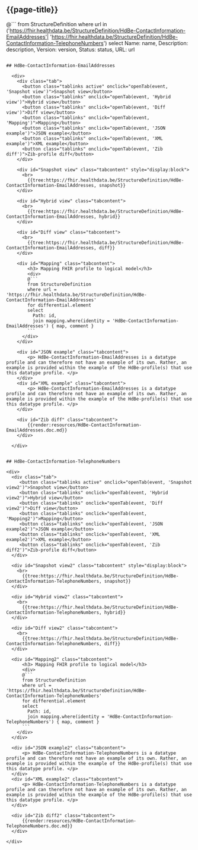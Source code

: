 ## {{page-title}}

@```
from StructureDefinition
where url in ('https://fhir.healthdata.be/StructureDefinition/HdBe-ContactInformation-EmailAddresses'| 'https://fhir.healthdata.be/StructureDefinition/HdBe-ContactInformation-TelephoneNumbers')
select 
Name: name,
Description: description,
Version: version,
Status: status,
URL: url
```

## HdBe-ContactInformation-EmailAddresses

  <div>
    <div class="tab">
      <button class="tablinks active" onclick="openTab(event, 'Snapshot view')">Snapshot view</button>
      <button class="tablinks" onclick="openTab(event, 'Hybrid view')">Hybrid view</button>
      <button class="tablinks" onclick="openTab(event, 'Diff view')">Diff view</button>
      <button class="tablinks" onclick="openTab(event, 'Mapping')">Mapping</button>
      <button class="tablinks" onclick="openTab(event, 'JSON example')">JSON example</button>
      <button class="tablinks" onclick="openTab(event, 'XML example')">XML example</button>
      <button class="tablinks" onclick="openTab(event, 'Zib diff')">Zib-profile diff</button>
    </div>

    <div id="Snapshot view" class="tabcontent" style="display:block">
      <br>
        {{tree:https://fhir.healthdata.be/StructureDefinition/HdBe-ContactInformation-EmailAddresses, snapshot}}
    </div>

    <div id="Hybrid view" class="tabcontent">
      <br>
        {{tree:https://fhir.healthdata.be/StructureDefinition/HdBe-ContactInformation-EmailAddresses, hybrid}}
    </div>

    <div id="Diff view" class="tabcontent">
      <br>
        {{tree:https://fhir.healthdata.be/StructureDefinition/HdBe-ContactInformation-EmailAddresses, diff}}
    </div>

    <div id="Mapping" class="tabcontent">      
        <h3> Mapping FHIR profile to logical model</h3>
        <div>
        @```
        from StructureDefinition
        where url = 'https://fhir.healthdata.be/StructureDefinition/HdBe-ContactInformation-EmailAddresses'
        for differential.element 
        select 
          Path: id,
          join mapping.where(identity = 'HdBe-ContactInformation-EmailAddresses') { map, comment }
        ```
      </div>
    </div>

    <div id="JSON example" class="tabcontent">
        <p> HdBe-ContactInformation-EmailAddresses is a datatype profile and can therefore not have an example of its own. Rather, an example is provided within the example of the HdBe-profile(s) that use this datatype profile. </p>
    </div>
    <div id="XML example" class="tabcontent">
        <p> HdBe-ContactInformation-EmailAddresses is a datatype profile and can therefore not have an example of its own. Rather, an example is provided within the example of the HdBe-profile(s) that use this datatype profile. </p>
    </div>

    <div id="Zib diff" class="tabcontent">
        {{render:resources/HdBe-ContactInformation-EmailAddresses.doc.md}}
    </div>

  </div>


## HdBe-ContactInformation-TelephoneNumbers

<div>
  <div class="tab">
     <button class="tablinks active" onclick="openTab(event, 'Snapshot view2')">Snapshot view</button>
     <button class="tablinks" onclick="openTab(event, 'Hybrid view2')">Hybrid view</button>
     <button class="tablinks" onclick="openTab(event, 'Diff view2')">Diff view</button>
     <button class="tablinks" onclick="openTab(event, 'Mapping2')">Mapping</button>
     <button class="tablinks" onclick="openTab(event, 'JSON example2')">JSON example</button>
     <button class="tablinks" onclick="openTab(event, 'XML example2')">XML example</button>
     <button class="tablinks" onclick="openTab(event, 'Zib diff2')">Zib-profile diff</button>
  </div>

  <div id="Snapshot view2" class="tabcontent" style="display:block">
    <br>
      {{tree:https://fhir.healthdata.be/StructureDefinition/HdBe-ContactInformation-TelephoneNumbers, snapshot}}
  </div>

  <div id="Hybrid view2" class="tabcontent">
    <br>
      {{tree:https://fhir.healthdata.be/StructureDefinition/HdBe-ContactInformation-TelephoneNumbers, hybrid}}
  </div>

  <div id="Diff view2" class="tabcontent">
    <br>
      {{tree:https://fhir.healthdata.be/StructureDefinition/HdBe-ContactInformation-TelephoneNumbers, diff}}
  </div>

  <div id="Mapping2" class="tabcontent">      
      <h3> Mapping FHIR profile to logical model</h3>
      <div>
      @```
      from StructureDefinition
      where url = 'https://fhir.healthdata.be/StructureDefinition/HdBe-ContactInformation-TelephoneNumbers'
      for differential.element 
      select 
        Path: id,
        join mapping.where(identity = 'HdBe-ContactInformation-TelephoneNumbers') { map, comment }
      ```
    </div>
  </div>

  <div id="JSON example2" class="tabcontent">
      <p> HdBe-ContactInformation-TelephoneNumbers is a datatype profile and can therefore not have an example of its own. Rather, an example is provided within the example of the HdBe-profile(s) that use this datatype profile. </p>
  </div>
  <div id="XML example2" class="tabcontent">
      <p> HdBe-ContactInformation-TelephoneNumbers is a datatype profile and can therefore not have an example of its own. Rather, an example is provided within the example of the HdBe-profile(s) that use this datatype profile. </p>
  </div>

  <div id="Zib diff2" class="tabcontent">
      {{render:resources/HdBe-ContactInformation-TelephoneNumbers.doc.md}}
  </div>

</div>
